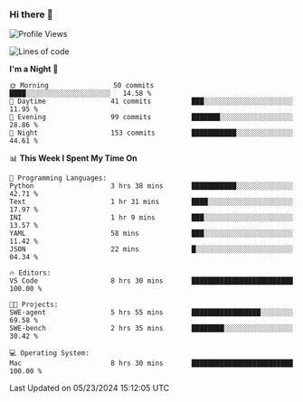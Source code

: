 ### Hi there 👋

<!--
**ALiersEL/ALiersEL** is a ✨ _special_ ✨ repository because its `README.md` (this file) appears on your GitHub profile.

Here are some ideas to get you started:

- 🔭 I’m currently working on ...
- 🌱 I’m currently learning ...
- 👯 I’m looking to collaborate on ...
- 🤔 I’m looking for help with ...
- 💬 Ask me about ...
- 📫 How to reach me: ...
- 😄 Pronouns: ...
- ⚡ Fun fact: ...
-->

<!--START_SECTION:waka-->
![Profile Views](http://img.shields.io/badge/Profile%20Views-0-blue)

![Lines of code](https://img.shields.io/badge/From%20Hello%20World%20I%27ve%20Written-7.6%20million%20lines%20of%20code-blue)

**I'm a Night 🦉** 

```text
🌞 Morning                50 commits          ████░░░░░░░░░░░░░░░░░░░░░   14.58 % 
🌆 Daytime                41 commits          ███░░░░░░░░░░░░░░░░░░░░░░   11.95 % 
🌃 Evening                99 commits          ███████░░░░░░░░░░░░░░░░░░   28.86 % 
🌙 Night                  153 commits         ███████████░░░░░░░░░░░░░░   44.61 % 
```


📊 **This Week I Spent My Time On** 

```text
💬 Programming Languages: 
Python                   3 hrs 38 mins       ███████████░░░░░░░░░░░░░░   42.71 % 
Text                     1 hr 31 mins        ████░░░░░░░░░░░░░░░░░░░░░   17.97 % 
INI                      1 hr 9 mins         ███░░░░░░░░░░░░░░░░░░░░░░   13.57 % 
YAML                     58 mins             ███░░░░░░░░░░░░░░░░░░░░░░   11.42 % 
JSON                     22 mins             █░░░░░░░░░░░░░░░░░░░░░░░░   04.34 % 

🔥 Editors: 
VS Code                  8 hrs 30 mins       █████████████████████████   100.00 % 

🐱‍💻 Projects: 
SWE-agent                5 hrs 55 mins       █████████████████░░░░░░░░   69.58 % 
SWE-bench                2 hrs 35 mins       ████████░░░░░░░░░░░░░░░░░   30.42 % 

💻 Operating System: 
Mac                      8 hrs 30 mins       █████████████████████████   100.00 % 
```


 Last Updated on 05/23/2024 15:12:05 UTC
<!--END_SECTION:waka-->
